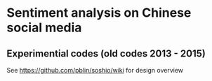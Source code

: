 # Sentiment analysis on Chinese social media
## Experimential codes (old codes 2013 - 2015)
See https://github.com/pblin/soshio/wiki for design overview
